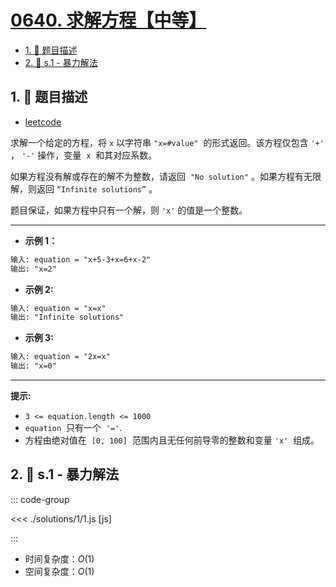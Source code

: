 # [0640. 求解方程【中等】](https://github.com/tnotesjs/TNotes.leetcode/tree/main/notes/0640.%20%E6%B1%82%E8%A7%A3%E6%96%B9%E7%A8%8B%E3%80%90%E4%B8%AD%E7%AD%89%E3%80%91)

<!-- region:toc -->

- [1. 📝 题目描述](#1--题目描述)
- [2. 🎯 s.1 - 暴力解法](#2--s1---暴力解法)

<!-- endregion:toc -->

## 1. 📝 题目描述

- [leetcode](https://leetcode.cn/problems/solve-the-equation/)

求解一个给定的方程，将 `x` 以字符串 `"x=#value"`  的形式返回。该方程仅包含 `'+'` ， `'-'` 操作，变量  `x`  和其对应系数。

如果方程没有解或存在的解不为整数，请返回  `"No solution"` 。如果方程有无限解，则返回 `“Infinite solutions”` 。

题目保证，如果方程中只有一个解，则 `'x'` 的值是一个整数。

---

- **示例 1：**

```txt
输入: equation = "x+5-3+x=6+x-2"
输出: "x=2"
```

- **示例 2:**

```txt
输入: equation = "x=x"
输出: "Infinite solutions"
```

- **示例 3:**

```txt
输入: equation = "2x=x"
输出: "x=0"
```

---

**提示:**

- `3 <= equation.length <= 1000`
- `equation`  只有一个  `'='`.
- 方程由绝对值在  `[0, 100]`  范围内且无任何前导零的整数和变量 `'x'`  组成。​​​

## 2. 🎯 s.1 - 暴力解法

::: code-group

<<< ./solutions/1/1.js [js]

:::

- 时间复杂度：$O(1)$
- 空间复杂度：$O(1)$
